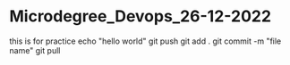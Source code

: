 # Microdegree_Devops_26-12-2022
this is for practice
echo "hello world"
git push
git add .
git commit -m "file name"
git pull
